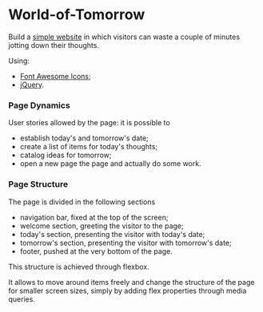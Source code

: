 # World-of-Tomorrow

Build a [simple website](https://codepen.io/borntofrappe/full/xYdoro/) in which visitors can waste a couple of minutes jotting down their thoughts. 

Using:
- [Font Awesome Icons](https://fontawesome.com/v4.7.0/); 
- [jQuery](https://jquery.com/).

### Page Dynamics

User stories allowed by the page: it is possible to 

- establish today's and tomorrow's date;
- create a list of items for today's thoughts;
- catalog ideas for tomorrow;
- open a new page the page and actually do some work.

### Page Structure

The page is divided in the following sections

- navigation bar, fixed at the top of the screen;
- welcome section, greeting the visitor to the page;
- today's section, presenting the visitor with today's date;
- tomorrow's section, presenting the visitor with tomorrow's date;
- footer, pushed at the very bottom of the page.

This structure is achieved through flexbox. 

It allows to move around items freely and change the structure of the page for smaller screen sizes, 
simply by adding flex properties through media queries.


